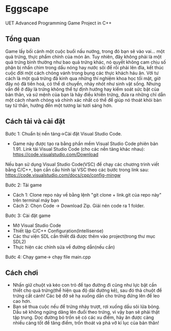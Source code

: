 # Eggscape
UET Advanced Programming Game Project in C++

## Tổng quan
Game lấy bối cảnh một cuộc buổi nấu nướng, trong đó bạn sẽ vào vai... một quả trứng, thực phẩm chính của món ăn. Tuy nhiên, đây không phải là một quả trứng bình thường như bao quả trứng khác, nó quyết không cam chịu số phận bị nhấn chìm trong dầu nóng hay nước sôi để rồi phải lên đĩa, kết thúc cuộc đời một cách chóng vánh trong bụng các thực khách háu ăn. Với tư cách là một quả trứng đã kinh qua những thí nghiệm khoa học tối mật, giờ đây nó đã tiến hoá, có thể di chuyển, nhảy nhót như sinh vật sống. Nhưng vấn đề ở đây là trứng không thể tự định hướng hay kiểm soát sức bật của bản thân, và sứ mệnh của bạn là hãy điều khiển trứng, đưa ra những chỉ dẫn một cách nhanh chóng và chính xác nhất có thể để giúp nó thoát khỏi bàn tay tử thần, hướng đến một tương lai tươi sáng hơn.

## Cách tải và cài đặt
Bước 1: Chuẩn bị nền tảng->Cài đặt Visual Studio Code.

- Game này được tạo ra bằng phần mềm Visual Studio Code phiên bản 1.91.
Link tải Visual Studio Code (cho các nền tảng khác nhau): https://code.visualstudio.com/Download

Nếu bạn sử dụng Visual Studio Code(VSC) để chạy các chương trình viết bằng C/C++, bạn cần cấu hình lại VSC theo các bước trong link sau: https://code.visualstudio.com/docs/cpp/config-mingw

Bước 2: Tải game

- Cách 1: Clone repo này về bằng lệnh "git clone + link.git của repo này" trên terminal máy bạn
- Cách 2: Chọn Code -> Download Zip. Giải nén code ra 1 folder.

Bước 3: Cài đặt game

- Mở Visual Studio Code
- Thiết lập C/C++ Configuration(Intellisense)
- Các thư viện SDL cần thiết đã được thêm vào project(trong thư mục SDL2)
- Thực hiện các chỉnh sửa về đường dẫn(nếu cần)

Bước 4: Chạy game-> chạy file main.cpp

## Cách chơi

- Nhấn giữ chuột và kéo con trỏ để tạo đường đi cũng như lực bật cần thiết cho quả trứng(thể hiện qua độ dài đường kẻ), sau đó thả chuột để trứng cất cánh! Các bệ đỡ sẽ hạ xuống dần cho trứng đứng lên để leo cao hơn.
- Bạn sẽ thua cuộc nếu để trứng nhảy trượt, rơi xuống dầu sôi lửa bỏng. Dầu sẽ không ngừng dâng lên đuổi theo trứng, vì vậy bạn sẽ phải thật tập trung. Dọc đường bỏ trốn sẽ có các xu điểm, hãy ăn được càng nhiều càng tốt để tăng điểm, trốn thoát và phá vỡ kỉ lục của bản thân!